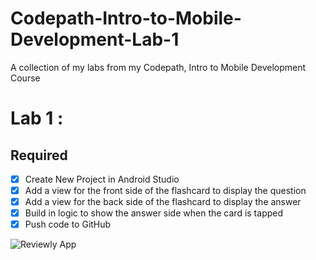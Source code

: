 # Codepath-Intro-to-Mobile-Development-Lab-1
A collection of my labs from my Codepath, Intro to Mobile Development Course
# Lab 1 : 

## Required
- [x] Create New Project in Android Studio
- [x] Add a view for the front side of the flashcard to display the question
- [x] Add a view for the back side of the flashcard to display the answer
- [x] Build in logic to show the answer side when the card is tapped
- [x] Push code to GitHub

![Reviewly App](https://user-images.githubusercontent.com/72318904/156819549-1ce8e648-29a2-40d5-b91a-d120a80fe733.gif)
